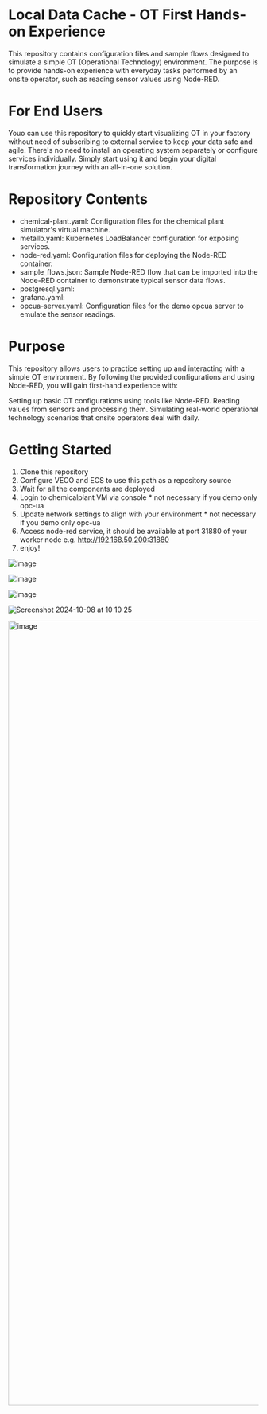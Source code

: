 # Local Data Cache - OT First Hands-on Experience
This repository contains configuration files and sample flows designed to simulate a simple OT (Operational Technology) environment.
The purpose is to provide hands-on experience with everyday tasks performed by an onsite operator, such as reading sensor values using Node-RED.

# For End Users
Youo can use this repository to quickly start visualizing OT in your factory without need of subscribing to external service to keep your data safe and agile. There's no need to install an operating system separately or configure services individually. Simply start using it and begin your digital transformation journey with an all-in-one solution.

# Repository Contents
* chemical-plant.yaml: Configuration files for the chemical plant simulator's virtual machine.
* metallb.yaml: Kubernetes LoadBalancer configuration for exposing services.
* node-red.yaml: Configuration files for deploying the Node-RED container.
* sample_flows.json: Sample Node-RED flow that can be imported into the Node-RED container to demonstrate typical sensor data flows.
* postgresql.yaml:
* grafana.yaml:
* opcua-server.yaml: Configuration files for the demo opcua server to emulate the sensor readings.

# Purpose
This repository allows users to practice setting up and interacting with a simple OT environment. By following the provided configurations and using Node-RED, you will gain first-hand experience with:

Setting up basic OT configurations using tools like Node-RED.
Reading values from sensors and processing them.
Simulating real-world operational technology scenarios that onsite operators deal with daily.

# Getting Started
1. Clone this repository
2. Configure VECO and ECS to use this path as a repository source
3. Wait for all the components are deployed
4. Login to chemicalplant VM via console * not necessary if you demo only opc-ua
5. Update network settings to align with your environment * not necessary if you demo only opc-ua
6. Access node-red service, it should be available at port 31880 of your worker node e.g. http://192.168.50.200:31880
7. enjoy!

![image](https://github.com/user-attachments/assets/f8d24918-d1cd-4908-bf8c-b4657622af96)

![image](https://github.com/user-attachments/assets/6f93858c-f850-4157-9209-57b13812c182)

![image](https://github.com/user-attachments/assets/e81d7d67-017f-4721-8073-6cf4481995c2)

![Screenshot 2024-10-08 at 10 10 25](https://github.com/user-attachments/assets/37902981-6892-416d-9a65-f35819e73d05)

<img width="1578" alt="image" src="https://github.com/user-attachments/assets/92a2a8cb-ebff-4c28-bda4-528abd1700fa">
